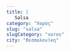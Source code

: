 ```yaml
---
title: |
   Salsa
category: "Χορός"
slug: "salsa"
slugCategory: "xoros"
city: "Θεσσαλονίκη"
---
```


